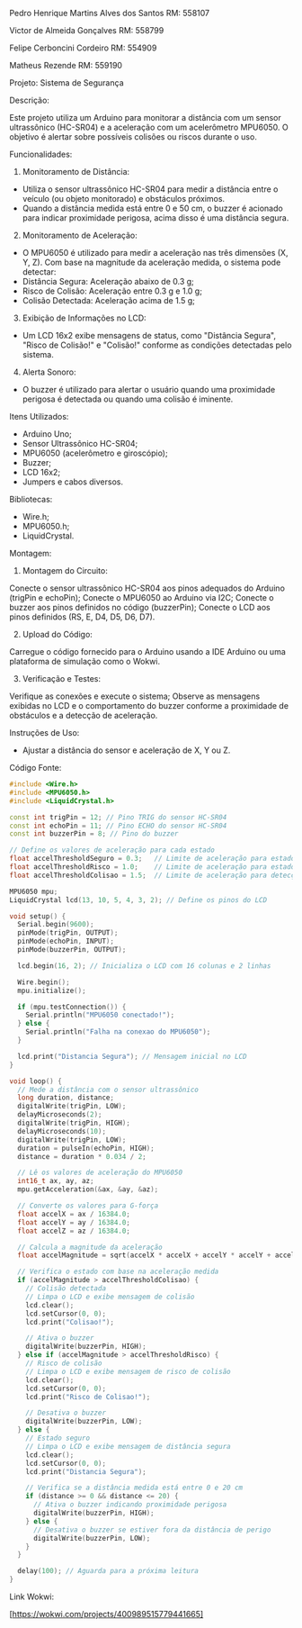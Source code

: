 Pedro Henrique Martins Alves dos Santos RM: 558107

Victor de Almeida Gonçalves RM: 558799

Felipe Cerboncini Cordeiro RM: 554909

Matheus Rezende RM: 559190

Projeto: Sistema de Segurança

Descrição: 

Este projeto utiliza um Arduino para monitorar a distância com um sensor ultrassônico (HC-SR04) e a aceleração com um acelerômetro MPU6050. O objetivo é alertar sobre possíveis colisões ou riscos durante o uso.

Funcionalidades: 

1. Monitoramento de Distância:

- Utiliza o sensor ultrassônico HC-SR04 para medir a distância entre o veículo (ou objeto monitorado) e obstáculos próximos.
- Quando a distância medida está entre 0 e 50 cm, o buzzer é acionado para indicar proximidade perigosa, acima disso é uma distância segura.

2. Monitoramento de Aceleração:

- O MPU6050 é utilizado para medir a aceleração nas três dimensões (X, Y, Z).
Com base na magnitude da aceleração medida, o sistema pode detectar:
- Distância Segura: Aceleração abaixo de 0.3 g;
- Risco de Colisão: Aceleração entre 0.3 g e 1.0 g;
- Colisão Detectada: Aceleração acima de 1.5 g;

3. Exibição de Informações no LCD:

- Um LCD 16x2 exibe mensagens de status, como "Distância Segura", "Risco de Colisão!" e "Colisão!" conforme as condições detectadas pelo sistema.

4. Alerta Sonoro:

- O buzzer é utilizado para alertar o usuário quando uma proximidade perigosa é detectada ou quando uma colisão é iminente.

Itens Utilizados:

- Arduino Uno;
- Sensor Ultrassônico HC-SR04;
- MPU6050 (acelerômetro e giroscópio);
- Buzzer;
- LCD 16x2;
- Jumpers e cabos diversos.

Bibliotecas:

- Wire.h;
- MPU6050.h;
- LiquidCrystal.

Montagem: 

1. Montagem do Circuito:

Conecte o sensor ultrassônico HC-SR04 aos pinos adequados do Arduino (trigPin e echoPin);
Conecte o MPU6050 ao Arduino via I2C;
Conecte o buzzer aos pinos definidos no código (buzzerPin);
Conecte o LCD aos pinos definidos (RS, E, D4, D5, D6, D7).

2. Upload do Código:

Carregue o código fornecido para o Arduino usando a IDE Arduino ou uma plataforma de simulação como o Wokwi.

3. Verificação e Testes:

Verifique as conexões e execute o sistema;
Observe as mensagens exibidas no LCD e o comportamento do buzzer conforme a proximidade de obstáculos e a detecção de aceleração.

Instruções de Uso: 
- Ajustar a distância do sensor e aceleração de X, Y ou Z.

Código Fonte:

```c++
#include <Wire.h>
#include <MPU6050.h>
#include <LiquidCrystal.h>

const int trigPin = 12; // Pino TRIG do sensor HC-SR04
const int echoPin = 11; // Pino ECHO do sensor HC-SR04
const int buzzerPin = 8; // Pino do buzzer

// Define os valores de aceleração para cada estado
float accelThresholdSeguro = 0.3;   // Limite de aceleração para estado seguro (menor que 0.3 g)
float accelThresholdRisco = 1.0;    // Limite de aceleração para estado de risco (entre 0.3 g e 1.0 g)
float accelThresholdColisao = 1.5;  // Limite de aceleração para detecção de colisão (maior que 1.0 g)

MPU6050 mpu;
LiquidCrystal lcd(13, 10, 5, 4, 3, 2); // Define os pinos do LCD

void setup() {
  Serial.begin(9600);
  pinMode(trigPin, OUTPUT);
  pinMode(echoPin, INPUT);
  pinMode(buzzerPin, OUTPUT);

  lcd.begin(16, 2); // Inicializa o LCD com 16 colunas e 2 linhas

  Wire.begin();
  mpu.initialize();

  if (mpu.testConnection()) {
    Serial.println("MPU6050 conectado!");
  } else {
    Serial.println("Falha na conexao do MPU6050");
  }

  lcd.print("Distancia Segura"); // Mensagem inicial no LCD
}

void loop() {
  // Mede a distância com o sensor ultrassônico
  long duration, distance;
  digitalWrite(trigPin, LOW);
  delayMicroseconds(2);
  digitalWrite(trigPin, HIGH);
  delayMicroseconds(10);
  digitalWrite(trigPin, LOW);
  duration = pulseIn(echoPin, HIGH);
  distance = duration * 0.034 / 2;

  // Lê os valores de aceleração do MPU6050
  int16_t ax, ay, az;
  mpu.getAcceleration(&ax, &ay, &az);

  // Converte os valores para G-força
  float accelX = ax / 16384.0;
  float accelY = ay / 16384.0;
  float accelZ = az / 16384.0;

  // Calcula a magnitude da aceleração
  float accelMagnitude = sqrt(accelX * accelX + accelY * accelY + accelZ * accelZ);

  // Verifica o estado com base na aceleração medida
  if (accelMagnitude > accelThresholdColisao) {
    // Colisão detectada
    // Limpa o LCD e exibe mensagem de colisão
    lcd.clear();
    lcd.setCursor(0, 0);
    lcd.print("Colisao!");

    // Ativa o buzzer
    digitalWrite(buzzerPin, HIGH);
  } else if (accelMagnitude > accelThresholdRisco) {
    // Risco de colisão
    // Limpa o LCD e exibe mensagem de risco de colisão
    lcd.clear();
    lcd.setCursor(0, 0);
    lcd.print("Risco de Colisao!");

    // Desativa o buzzer
    digitalWrite(buzzerPin, LOW);
  } else {
    // Estado seguro
    // Limpa o LCD e exibe mensagem de distância segura
    lcd.clear();
    lcd.setCursor(0, 0);
    lcd.print("Distancia Segura");

    // Verifica se a distância medida está entre 0 e 20 cm
    if (distance >= 0 && distance <= 20) {
      // Ativa o buzzer indicando proximidade perigosa
      digitalWrite(buzzerPin, HIGH);
    } else {
      // Desativa o buzzer se estiver fora da distância de perigo
      digitalWrite(buzzerPin, LOW);
    }
  }

  delay(100); // Aguarda para a próxima leitura
}
```
Link Wokwi: 

[https://wokwi.com/projects/400989515779441665]


